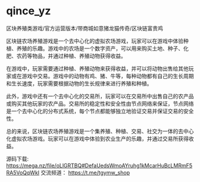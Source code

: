 # qince_yz
区块养殖类游戏/官方运营版本/带商城如意猪龙猫传奇/区块链富贵鸡

区块链农场养殖游戏是一个去中心化的虚拟农场游戏，玩家可以在游戏中体验种植、养殖的乐趣。游戏中的农场是一个数字资产，可以用来购买土地、种子、化肥、农药等物品，并通过种植、养殖动物获得收益。

在游戏中，玩家需要通过种植、养殖动物来获得收益，并可以将动物出售给其他玩家或在游戏中交易。游戏中的动物有鸡、猪、牛等，每种动物都有自己的生长周期和生长速度，玩家需要根据动物的生长规律来进行养殖和种植。

此外，游戏中还有一个去中心化的交易所，玩家可以在交易所中出售自己的农产品或购买其他玩家的农产品。交易所的稳定性和安全性由节点网络来保证，节点网络是一个去中心化的分布式系统，每个节点都能够独立地验证交易并保证交易的安全性。

总的来说，区块链农场养殖游戏是一个集养殖、种植、交易、社交为一体的去中心化虚拟农场游戏。玩家可以在游戏中体验到农业生产的乐趣，并通过交易所获得收益。

源码下载: https://mega.nz/file/oLlGRTBQ#DefaUedsWmoAYruhg1kMcarHuBcLMRmF5RA5VoQqWkI
交流频道： https://t.me/tgymw_shop
